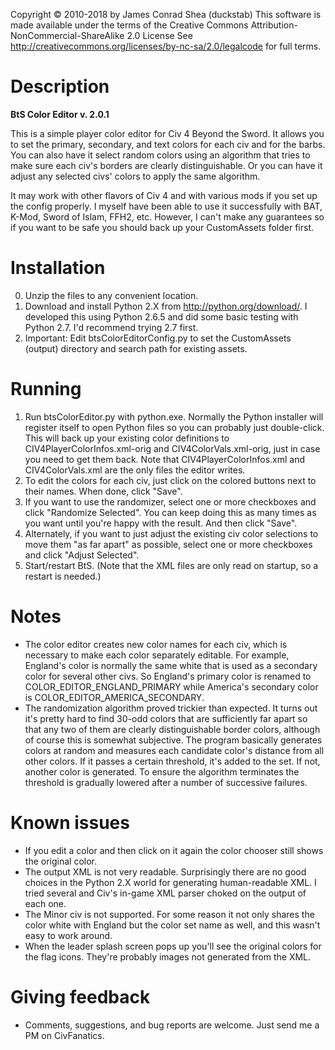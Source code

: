 Copyright © 2010-2018 by James Conrad Shea (duckstab)
This software is made available under the terms of the Creative Commons 
Attribution-NonCommercial-ShareAlike 2.0 License
See
	http://creativecommons.org/licenses/by-nc-sa/2.0/legalcode
for full terms. 

# Description

**BtS Color Editor v. 2.0.1**

This is a simple player color editor for Civ 4 Beyond the
Sword. It allows you to set the primary, secondary, and text
colors for each civ and for the barbs. You can also have it
select random colors using an algorithm that tries to make sure
each civ's borders are clearly distinguishable. Or you can have
it adjust any selected civs' colors to apply the same algorithm. 

It may work with other flavors of Civ 4 and with various mods if
you set up the config properly. I myself have been able to use it
successfully with BAT, K-Mod, Sword of Islam, FFH2, etc. However,
I can't make any guarantees so if you want to be safe you should
back up your CustomAssets folder first.

# Installation

0) Unzip the files to any convenient location.
1) Download and install Python 2.X from
   http://python.org/download/. I developed this using Python
   2.6.5 and did some basic testing with Python 2.7. I'd
   recommend trying 2.7 first.
2) Important: Edit btsColorEditorConfig.py to set the
   CustomAssets (output) directory and search path for existing
   assets. 

# Running

1) Run btsColorEditor.py with python.exe. Normally the Python
   installer will register itself to open Python files so you can
   probably just double-click. This will back up your existing
   color definitions to CIV4PlayerColorInfos.xml-orig and
   CIV4ColorVals.xml-orig, just in case you need to get them
   back. Note that CIV4PlayerColorInfos.xml and CIV4ColorVals.xml
   are the only files the editor writes.
2) To edit the colors for each civ, just click on the colored
   buttons next to their names. When done, click "Save".
3) If you want to use the randomizer, select one or more
   checkboxes and click "Randomize Selected". You can keep doing
   this as many times as you want until you're happy with the
   result. And then click "Save".
4) Alternately, if you want to just adjust the existing civ color
   selections to move them "as far apart" as possible, select one
   or more checkboxes and click "Adjust Selected".
5) Start/restart BtS. (Note that the XML files are only read on
   startup, so a restart is needed.)

# Notes

* The color editor creates new color names for each civ, which is
  necessary to make each color separately editable. For example,
  England's color is normally the same white that is used as a
  secondary color for several other civs. So England's primary
  color is renamed to COLOR_EDITOR_ENGLAND_PRIMARY while
  America's secondary color is COLOR_EDITOR_AMERICA_SECONDARY. 
* The randomization algorithm proved trickier than expected. It
  turns out it's pretty hard to find 30-odd colors that are
  sufficiently far apart so that any two of them are clearly
  distinguishable border colors, although of course this is
  somewhat subjective. The program basically generates colors at
  random and measures each candidate color's distance from all
  other colors. If it passes a certain threshold, it's added to
  the set. If not, another color is generated. To ensure the
  algorithm terminates the threshold is gradually lowered after a
  number of successive failures.

# Known issues

* If you edit a color and then click on it again the color
  chooser still shows the original color.
* The output XML is not very readable. Surprisingly there are no
  good choices in the Python 2.X world for generating
  human-readable XML. I tried several and Civ's in-game XML
  parser choked on the output of each one.
* The Minor civ is not supported. For some reason it not only
  shares the color white with England but the color set name as
  well, and this wasn't easy to work around.
* When the leader splash screen pops up you'll see the original
  colors for the flag icons. They're probably images not
  generated from the XML.

# Giving feedback

* Comments, suggestions, and bug reports are welcome. Just send
  me a PM on CivFanatics.
